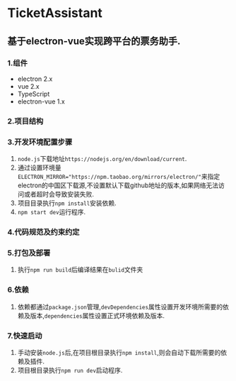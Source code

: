 # TicketAssistant

## 基于electron-vue实现跨平台的票务助手.

### 1.组件
* electron 2.x
* vue 2.x
* TypeScript
* electron-vue 1.x

### 2.项目结构

### 3.开发环境配置步骤
1. `node.js`下载地址`https://nodejs.org/en/download/current`.
2. 通过设置环境量`ELECTRON_MIRROR="https://npm.taobao.org/mirrors/electron/"`来指定electron的中国区下载源,不设置默认下载github地址的版本,如果网络无法访问或者超时会导致安装失败.
3. 项目目录执行`npm install`安装依赖.
4. `npm start dev`运行程序.

### 4.代码规范及约束约定

### 5.打包及部署
1. 执行`npm run build`后编译结果在`bulid`文件夹

### 6.依赖
1. 依赖都通过`package.json`管理,`devDependencies`属性设置开发环境所需要的依赖及版本,`dependencies`属性设置正式环境依赖及版本.

### 7.快速启动
1. 手动安装`node.js`后,在项目根目录执行`npm install`,则会自动下载所需要的依赖及插件.
2. 项目根目录执行`npm run dev`启动程序.